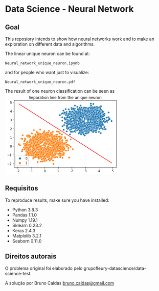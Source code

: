 # Data Science - Neural Network

## Goal
This reposiory intends to show how neural networks work and to make an exploration on different data and algorithms.

The linear unique neuron can be found at:

```
Neural_network_unique_neuron.ipynb
```
and for people who want just to visualize:
```
Neural_network_unique_neuron.pdf
```
The result of one neuron classification can be seen as
![Classification problem](img/point_cloud_separation_neuron.png "Classification with unique neuron")

## Requisitos

To reproduce results, make sure you have installed:
- Python 3.8.3
- Pandas 1.1.0
- Numpy 1.19.1
- Sklearn 0.23.2
- Keras 2.4.3
- Matplolib 3.2.1
- Seaborn 0.11.0

## Direitos autorais

O problema original foi elaborado pelo grupofleury-datascience/data-science-test.

A solução por Bruno Caldas <bruno.caldas@gmail.com>


